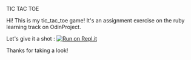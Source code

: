 TIC TAC TOE

Hi! This is my tic_tac_toe game!
It's an assignment exercise on the ruby learning track on OdinProject.

Let's give it a shot : 
[![Run on Repl.it](https://repl.it/badge/github/Ichenn92/tic-tac-toe)](https://repl.it/github/Ichenn92/tic-tac-toe)

Thanks for taking a look!